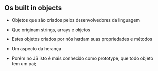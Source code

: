 ## Os built in objects

- Objetos que são criados pelos desenvolvedores da linguagem

- Que originam strings, arrays e objetos

- Estes objetos criados por nós herdam suas propriedades e métodos

- Um aspecto da herança

- Porém no JS isto é mais conhecido como prototype, que todo objeto tem um pai;